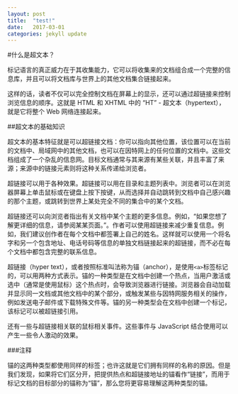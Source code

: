 ```yaml
---
layout: post
title:  "test!"
date:   2017-03-01
categories: jekyll update
---
```

#什么是超文本？


标记语言的真正威力在于其收集能力，它可以将收集来的文档组合成一个完整的信息库，并且可以将文档库与世界上的其他文档集合链接起来。

这样的话，读者不仅可以完全控制文档在屏幕上的显示，还可以通过超链接来控制浏览信息的顺序。这就是 HTML 和 XHTML 中的 “HT” - 超文本（hypertext），就是它将整个 Web 网络连接起来。   

##超文本的基础知识

超文本的基本特征就是可以超链接文档：你可以指向其他位置，该位置可以在当前的文档中、局域网中的其他文档，也可以在因特网上的任何位置的文档中。这些文档组成了一个杂乱的信息网。目标文档通常与其来源有某些关联，并且丰富了来源；来源中的链接元素则将这种关系传递给浏览者。

超链接可以用于各种效果。超链接可以用在目录和主题列表中。浏览者可以在浏览器屏幕上单击鼠标或在键盘上按下按键，从而选择并自动跳转到文档中自己感兴趣的那个主题，或跳转到世界上某处完全不同的集合中的某个文档。

超链接还可以向浏览者指出有关文档中某个主题的更多信息。例如，“如果您想了解更详细的信息，请参阅某某页面。”。作者可以使用超链接来减少重复信息。例如，我们建议创作者在每个文档中都签署上自己的姓名。这样就可以使用一个将名字和另一个包含地址、电话号码等信息的单独文档链接起来的超链接，而不必在每个文档中都包含完整的联系信息。

超链接（hyper text），或者按照标准叫法称为锚（anchor），是使用`<a>`标签标记的，可以用两种方式表示。锚的一种类型是在文档中创建一个热点，当用户激活或选中（通常是使用鼠标）这个热点时，会导致浏览器进行链接。浏览器会自动加载并显示同一文档或其他文档中的某个部分，或触发某些与因特网服务相关的操作，例如发送电子邮件或下载特殊文件等。锚的另一种类型会在文档中创建一个标记，该标记可以被超链接引用。

还有一些与超链接相关联的鼠标相关事件。这些事件与 JavaScript 结合使用可以产生一些令人激动的效果。

###注释

锚的这两种类型都使用同样的标签；也许这就是它们拥有同样的名称的原因。但是我们发现，如果将它们区分开，把提供热点和超链接地址的锚看作“链接”，而用于标记文档的目标部分的锚称为“锚”，那么您将更容易理解这两种类型的锚。